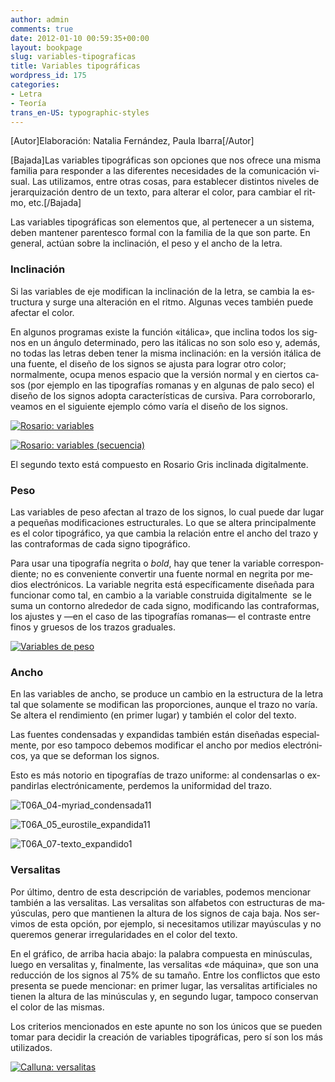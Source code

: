 ```yaml
---
author: admin
comments: true
date: 2012-01-10 00:59:35+00:00
layout: bookpage
slug: variables-tipograficas
title: Variables tipográficas
wordpress_id: 175
categories:
- Letra
- Teoría
trans_en-US: typographic-styles
---
```


[Autor]Elaboración: Natalia Fernández, Paula Ibarra[/Autor]

[Bajada]Las va­ria­bles ti­po­grá­fi­cas son opciones que nos ofrece una misma familia para responder a las di­fe­ren­tes ne­ce­si­da­des de la co­mu­ni­ca­ción vi­sual. Las utilizamos, entre otras cosas, para es­ta­ble­cer dis­tin­tos ni­ve­les de jerarquización den­tro de un tex­to, para al­te­rar el co­lor, para cambiar el rit­mo, etc.[/Bajada]

Las va­ria­bles ti­po­grá­fi­cas son ele­men­tos que, al per­te­ne­cer a un sis­te­ma, de­ben man­te­ner pa­ren­tes­co for­mal con la fa­mi­lia de la que son par­te. En ge­ne­ral, ac­túan so­bre la in­cli­na­ción, el pe­so y el an­cho de la le­tra.


### In­cli­na­ción


Si las va­ria­bles de eje mo­difi­can la in­cli­na­ción de la le­tra, se cam­bia la es­truc­tu­ra y sur­ge una al­te­ra­ción en el rit­mo. Al­gu­nas ve­ces tam­bién pue­de afec­tar el co­lor.

En al­gu­nos pro­gra­mas exis­te la fun­ción «itá­li­ca», que in­cli­na to­dos los sig­nos en un án­gu­lo de­ter­mi­na­do, pe­ro las itá­li­cas no son solo eso y, ade­más, no to­das las le­tras de­ben te­ner la mis­ma in­cli­na­ción: en la ver­sión itá­li­ca de una fuen­te, el di­se­ño de los sig­nos se ajus­ta pa­ra lo­grar otro co­lor; normalmente, ocu­pa me­nos es­pa­cio que la ver­sión nor­mal y en cier­tos ca­sos (por ejem­plo en las ti­po­gra­fías ro­ma­nas y en al­gu­nas de pa­lo se­co) el di­se­ño de los sig­nos adop­ta ca­rac­te­rís­ti­cas de cur­si­va. Pa­ra co­rro­bo­rar­lo, vea­mos en el si­guien­te ejem­plo có­mo va­ría el di­se­ño de los sig­nos.

[![Rosario: variables](http://www.oert.org/wp-content/uploads/2012/07/T06A_01-rosario_a__variables1.jpg)](http://www.oert.org/wp-content/uploads/2012/07/T06A_01-rosario_a__variables1.jpg)

[![Rosario: variables (secuencia)](http://www.oert.org/wp-content/uploads/2012/07/T06A_02-rosario_variables_secuencia1.jpg)](http://www.oert.org/wp-content/uploads/2012/07/T06A_02-rosario_variables_secuencia1.jpg)

<p class="caption">El segundo texto está compuesto en Rosario Gris inclinada digitalmente.</p>


### Pe­so


Las va­ria­bles de pe­so afec­tan al tra­zo de los sig­nos, lo cual pue­de dar lu­gar a pe­que­ñas mo­dificaciones es­truc­tu­ra­les. Lo que se al­te­ra prin­ci­pal­men­te es el co­lor ti­po­gráfico, ya que cambia la relación entre el ancho del trazo y las contraformas de cada signo tipográfico.

Pa­ra usar una ti­po­gra­fía ne­gri­ta o _bold_, hay que te­ner la va­ria­ble co­rres­pon­dien­te; no es con­ve­nien­te con­ver­tir una fuen­te nor­mal en ne­gri­ta por me­dios elec­tró­ni­cos. La va­ria­ble ne­gri­ta es­tá específica­mente di­se­ña­da pa­ra fun­cio­nar co­mo tal, en cam­bio a la variable construida digitalmente  se le suma un contorno al­re­de­dor de ca­da sig­no, modifican­do las contraformas, los ajus­tes y —en el ca­so de las ti­po­gra­fías ro­ma­nas— el con­tras­te en­tre finos y grue­sos de los trazos graduales.

[![Variables de peso](http://www.oert.org/wp-content/uploads/2012/07/T06A_03-variables_stroke1.jpg)](http://www.oert.org/wp-content/uploads/2012/07/T06A_03-variables_stroke1.jpg)


### An­cho


En las va­ria­bles de an­cho, se pro­du­ce un cam­bio en la es­truc­tu­ra de la le­tra tal que so­la­men­te se mo­difican las pro­por­cio­nes, aun­que el tra­zo no va­ría. Se al­te­ra el ren­di­mien­to (en pri­mer lu­gar) y tam­bién el co­lor del tex­to.

Las fuen­tes con­den­sa­das y ex­pan­di­das tam­bién es­tán di­se­ña­das es­pe­cial­men­te, por eso tam­po­co de­be­mos mo­di­ficar el an­cho por me­dios elec­tró­ni­cos, ya que se de­for­man los sig­nos.

Es­to es más no­to­rio en ti­po­gra­fías de tra­zo uni­for­me: al con­den­sar­las o ex­pan­dir­las elec­tró­ni­ca­men­te, per­de­mos la uni­for­mi­dad del tra­zo.

![T06A_04-myriad_condensada11](/es/images/T06A_04-myriad_condensada11.jpeg)

![T06A_05_eurostile_expandida11](/es/images/T06A_05_eurostile_expandida11.jpeg)

![T06A_07-texto_expandido1](/es/images/T06A_07-texto_expandido1.jpeg)



### Ver­sa­li­tas


Por úl­ti­mo, den­tro de es­ta des­crip­ción de va­ria­bles, po­de­mos men­cio­nar tam­bién a las ver­sa­li­tas. Las ver­sa­li­tas son al­fa­be­tos con es­truc­tu­ras de ma­yús­cu­las, pe­ro que man­tie­nen la al­tu­ra de los sig­nos de ca­ja ba­ja. Nos ser­vi­mos de es­ta op­ción, por ejem­plo, si ne­ce­si­ta­mos uti­li­zar ma­yús­cu­las y no que­re­mos ge­ne­rar irre­gu­la­ri­da­des en el co­lor del tex­to.

En el grá­fico, de arri­ba ha­cia aba­jo: la pa­la­bra com­pues­ta en mi­nús­cu­las, lue­go en ver­sa­li­tas y, final­men­te, las ver­sa­li­tas «de má­qui­na», que son una re­duc­ción de los sig­nos al 75% de su ta­ma­ño. En­tre los co­nflic­tos que es­to pre­sen­ta se puede mencionar: en pri­mer lu­gar, las ver­sa­li­tas ar­ti­ficiales no tie­nen la al­tu­ra de las mi­nús­cu­las y, en se­gun­do lu­gar, tam­po­co con­ser­van el co­lor de las mis­mas.

Los cri­te­rios men­cio­na­dos en es­te apun­te no son los úni­cos que se pue­den to­mar pa­ra de­ci­dir la crea­ción de va­ria­bles ti­po­gráficas, pe­ro sí son los más uti­li­za­dos.

[![Calluna: versalitas](http://www.oert.org/wp-content/uploads/2012/07/T06A_06-versalitas1.jpg)](http://www.oert.org/wp-content/uploads/2012/07/T06A_06-versalitas1.jpg)
